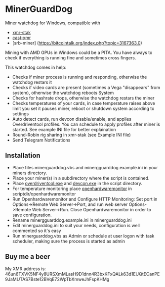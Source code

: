 # MinerGuardDog
Miner watchdog for Windows, compatible with 
* [xmr-stak](https://github.com/fireice-uk/xmr-stak)
* [cast-xmr](http://www.gandalph3000.com/)
* [srb-miner] (https://bitcointalk.org/index.php?topic=3167363.0)

Mining with AMD GPUs in Windows could be a PITA. You have always to check if everything is running fine and sometimes cross fingers.

This watchdog comes in help:
* Checks if miner process is running and responding, otherwise the watchdog restars it
* Checks if video cards are present (sometimes a Vega "disappears" from system), otherwise the watchdog reboots System
* Checks for hashrate drops, otherwise the watchdog restars the miner
* Checks temperatures of your cards, in case temperature raises above limit you set it pauses miner, reboot or shutdown system according to settings
* Auto detect cards, run devcon disable/enable, and applies Overdriventool profiles. You can schedule to apply profiles after miner is started. See example INI file for better explaination
* Round-Robin rig sharing in xmr-stak (see Example INI file)
* Send Telegram Notifications

## Installation
* Place files minerguarddog.vbs and minergguarddog.example.ini in your miners directory.
* Place your miner(s) in a subdirectory where the script is contained.
* Place [overdriventool.exe](https://forums.guru3d.com/threads/overdriventool-tool-for-amd-gpus.416116/) and [devcon.exe](https://docs.microsoft.com/en-us/windows-hardware/drivers/devtest/devcon) in the script directory.
* For temperature monitoring place [openhardwaremonitor](http://www.openhardwaremonitor.org) in scriptdir/openhardwaremonitor
* Run Openhardwaremonitor and Configure HTTP Monitoring: Set port in Options->Remote Web Server->Port, and run web server Options->Remote Web Server->Run. Close Openhardwaremonitor in order to save configuration.
* Rename minergguarddog.example.ini in minerguarddog.ini
* Edit minerguarddog.ini to suit your needs, configuration is well commented so it's easy
* Run minerguarddog.vbs as Admin or schedule at user logon with task scheduler, making sure the process is started as admin

## Buy me a beer
My XMR address is: 46un6TXVK5NF4y8URSXmMLasH9D1dnn4R3bxKFxQALk63d1EUQtECanPE9JaMUTAS7Bste12BVqE72WpTbXmweJhFspKHMg